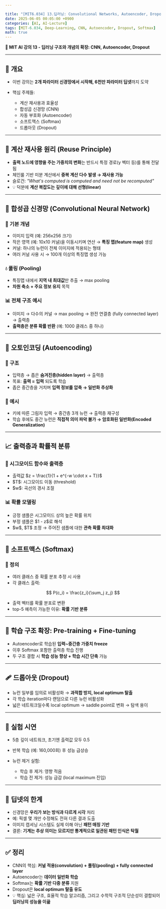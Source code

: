```yaml
---

title: "[MIT6.034] 13.딥러닝: Convolutional Networks, Autoencoder, Dropout, Softmax"
date: 2025-06-05 00:05:00 +0900
categories: [AI, AI-Lecture]
tags: [MIT-6.034, Deep-Learning, CNN, Autoencoder, Dropout, Softmax]
math: true
---
```


**🧠 MIT AI 강의 13 - 딥러닝 구조와 개념의 확장: CNN, Autoencoder, Dropout**

---

## 🚀 개요

* 이번 강의는 **2개 파라미터 신경망에서 시작해, 6천만 파라미터 딥넷**까지 도약
* 핵심 주제들:

  * 계산 재사용과 효율성
  * 합성곱 신경망 (CNN)
  * 자동 부호화 (Autoencoder)
  * 소프트맥스 (Softmax)
  * 드롭아웃 (Dropout)

---

## 🔁 계산 재사용 원리 (Reuse Principle)

* **출력 노드에 영향을 주는 가중치의 변화**는 반드시 특정 경로(y 벡터 등)를 통해 전달됨
* 체인룰 기반 미분 계산에서 **중복 계산 다수 발생 → 재사용 가능**
* 슬로건: *"What's computed is computed and need not be recomputed"*
* 💡 덕분에 **계산 복잡도는 깊이에 대해 선형(linear)**

---

## 📐 합성곱 신경망 (Convolutional Neural Network)

### 🎯 기본 개념

* 이미지 입력 (예: 256x256 크기)
* 작은 영역 (예: 10x10 커널)을 이동시키며 연산 → **특징 맵(feature map)** 생성
* 커널: 하나의 뉴런이 전체 이미지에 적용되는 형태
* 여러 커널 사용 시 → 100개 이상의 특징맵 생성 가능

### 💧 풀링 (Pooling)

* 특징맵 내에서 **지역 내 최대값**만 추출 → max pooling
* **차원 축소 + 주요 정보 유지** 목적

### 📊 전체 구조 예시

* 이미지 → 다수의 커널 → max pooling → 완전 연결층 (fully connected layer) → 출력층
* **출력층은 분류 확률 반환** (예: 1000 클래스 중 하나)

---

## 🔁 오토인코딩 (Autoencoding)

### 🧪 구조

* 입력층 → 좁은 **숨겨진층(hidden layer)** → 출력층
* 목표: **출력 = 입력** 되도록 학습
* 좁은 중간층을 거치며 **입력 정보를 압축 → 일반화 추상화**

### 🧪 예시

* 키에 따른 그림자 입력 → 중간층 3개 뉴런 → 출력층 재구성
* 학습 후에도 중간 뉴런은 **직접적 의미 파악 불가 → 암호화된 일반화(Encoded Generalization)**

---

## 📈 출력층과 확률적 분류

### 🎯 시그모이드 함수와 출력층

* 출력값 \$z = \frac{1}{1 + e^{-w \cdot x + T}}\$
* \$T\$: 시그모이드 이동 (threshold)
* \$w\$: 곡선의 경사 조절

### 📊 확률 모델링

* 긍정 샘플은 시그모이드 상의 높은 확률 위치
* 부정 샘플은 \$1 - z\$로 해석
* \$w\$, \$T\$ 조정 → 주어진 샘플에 대한 **관측 확률 최대화**

---

## 🔄 소프트맥스 (Softmax)

### 📐 정의

* 여러 클래스 중 확률 분포 추정 시 사용
* 각 클래스 출력:

$$
P(c_i) = \frac{z_i}{\sum_j z_j}
$$

* 출력 벡터를 확률 분포로 변환
* top-5 예측이 가능한 이유: **확률 기반 분류**

---

## 🧬 학습 구조 확장: Pre-training + Fine-tuning

* Autoencoder로 학습된 **입력\~중간층 가중치 freeze**
* 이후 Softmax 포함한 출력층 학습 진행
* 두 구조 결합 시 **학습 성능 향상 + 학습 시간 단축** 가능

---

## 🩹 드롭아웃 (Dropout)

* 뉴런 일부를 임의로 비활성화 → **과적합 방지, local optimum 탈출**
* 각 학습 iteration마다 랜덤으로 다른 뉴런 비활성화
* 넓은 네트워크일수록 local optimum → saddle point로 변화 → 탐색 용이

---

## 🧪 실험 시연

* 5층 깊이 네트워크, 초기엔 출력값 모두 0.5
* 반복 학습 (예: 160,000회) 후 성능 급상승
* 뉴런 제거 실험:

  * 학습 후 제거: 영향 적음
  * 학습 전 제거: 성능 급감 (local maximum 진입)

---

## 🧠 딥넷의 한계

* 신경망은 **우리가 보는 방식과 다르게 시각** 처리
* 예: 픽셀 몇 개만 수정해도 전혀 다른 결과 도출
* 이미지 캡셔닝 시스템도 실제 이해 아닌 **패턴 매칭 기반**
* 결론: **기계는 추상 의미는 모르지만 통계적으로 일관된 패턴 인식은 탁월**

---

## ✅ 정리

* CNN의 핵심: **커널 적용(convolution) + 풀링(pooling) + fully connected layer**
* Autoencoder는 **데이터 일반화 학습**
* Softmax는 **확률 기반 다중 분류** 지원
* Dropout은 **local optimum 탈출 유도**
* 💡 핵심: 넓은 구조, 효율적 학습 알고리즘, 그리고 수학적 구조적 단순성이 결합되어 **딥러닝의 성능을 이끎**
